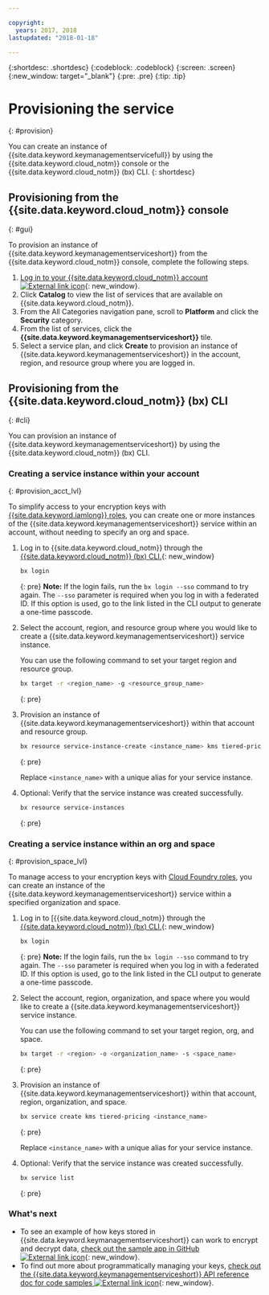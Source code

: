 ```yaml
---

copyright:
  years: 2017, 2018
lastupdated: "2018-01-18"

---
```


{:shortdesc: .shortdesc}
{:codeblock: .codeblock}
{:screen: .screen}
{:new_window: target="_blank"}
{:pre: .pre}
{:tip: .tip}

# Provisioning the service
{: #provision}

You can create an instance of {{site.data.keyword.keymanagementservicefull}} by using the {{site.data.keyword.cloud_notm}} console or the {{site.data.keyword.cloud_notm}} (bx) CLI.
{: shortdesc}

## Provisioning from the {{site.data.keyword.cloud_notm}} console
{: #gui}

To provision an instance of {{site.data.keyword.keymanagementserviceshort}} from the {{site.data.keyword.cloud_notm}} console, complete the following steps.

1. [Log in to your {{site.data.keyword.cloud_notm}} account ![External link icon](../../icons/launch-glyph.svg "External link icon")](https://console.bluemix.net/){: new_window}.
2. Click **Catalog** to view the list of services that are available on {{site.data.keyword.cloud_notm}}.
3. From the All Categories navigation pane, scroll to **Platform** and click the **Security** category.
4. From the list of services, click the **{{site.data.keyword.keymanagementserviceshort}}** tile.
5. Select a service plan, and click **Create** to provision an instance of {{site.data.keyword.keymanagementserviceshort}} in the account, region, and resource group where you are logged in.

## Provisioning from the {{site.data.keyword.cloud_notm}} (bx) CLI
{: #cli}

You can provision an instance of {{site.data.keyword.keymanagementserviceshort}} by using the {{site.data.keyword.cloud_notm}} (bx) CLI. 

### Creating a service instance within your account
{: #provision_acct_lvl}

To simplify access to your encryption keys with [{{site.data.keyword.iamlong}} roles](/docs/iam/users_roles.html#iamusermanpol), you can create one or more instances of the {{site.data.keyword.keymanagementserviceshort}} service within an account, without needing to specify an org and space. 

1. Log in to {{site.data.keyword.cloud_notm}} through the [{{site.data.keyword.cloud_notm}} (bx) CLI.](/docs/cloud-platform/cli/reference/bluemix_cli/get_started.html#getting-started){: new_window}

    ```sh
    bx login 
    ```
    {: pre}
    **Note:** If the login fails, run the `bx login --sso` command to try again. The `--sso` parameter is required when you log in with a federated ID. If this option is used, go to the link listed in the CLI output to generate a one-time passcode.

2. Select the account, region, and resource group where you would like to create a {{site.data.keyword.keymanagementserviceshort}} service instance.

    You can use the following command to set your target region and resource group.

    ```sh
    bx target -r <region_name> -g <resource_group_name>
    ```
    {: pre}

3. Provision an instance of {{site.data.keyword.keymanagementserviceshort}} within that account and resource group.

    ```sh
    bx resource service-instance-create <instance_name> kms tiered-pricing
    ```
    {: pre}

    Replace `<instance_name>` with a unique alias for your service instance.

4. Optional: Verify that the service instance was created successfully.

    ```sh
    bx resource service-instances
    ```
    {: pre}

### Creating a service instance within an org and space
{: #provision_space_lvl}

To manage access to your encryption keys with [Cloud Foundry roles](/docs/iam/users_roles.html#cfroles), you can create an instance of the {{site.data.keyword.keymanagementserviceshort}} service within a specified organization and space.  

1. Log in to [{{site.data.keyword.cloud_notm}} through the [{{site.data.keyword.cloud_notm}} (bx) CLI.](/docs/cloud-platform/cli/reference/bluemix_cli/get_started.html#getting-started){: new_window}

    ```sh
    bx login 
    ```
    {: pre}
    **Note:** If the login fails, run the `bx login --sso` command to try again. The `--sso` parameter is required when you log in with a federated ID. If this option is used, go to the link listed in the CLI output to generate a one-time passcode.

2. Select the account, region, organization, and space where you would like to create a {{site.data.keyword.keymanagementserviceshort}} service instance.

    You can use the following command to set your target region, org, and space.

    ```sh
    bx target -r <region> -o <organization_name> -s <space_name>
    ```
    {: pre}

3. Provision an instance of {{site.data.keyword.keymanagementserviceshort}} within that account, region, organization, and space.

    ```sh
    bx service create kms tiered-pricing <instance_name>
    ```
    {: pre}

    Replace `<instance_name>` with a unique alias for your service instance.

4. Optional: Verify that the service instance was created successfully.

    ```sh
    bx service list
    ```
    {: pre}


### What's next

- To see an example of how keys stored in {{site.data.keyword.keymanagementserviceshort}} can work to encrypt and decrypt data, [check out the sample app in GitHub ![External link icon](../../icons/launch-glyph.svg "External link icon")](https://github.com/IBM-Bluemix/key-protect-helloworld-python){: new_window}.
- To find out more about programmatically managing your keys, [check out the {{site.data.keyword.keymanagementserviceshort}} API reference doc for code samples ![External link icon](../../icons/launch-glyph.svg "External link icon")](https://console.ng.bluemix.net/apidocs/639){: new_window}.
